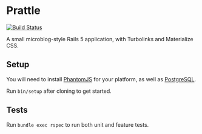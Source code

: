 # Prattle
[![Build Status](https://travis-ci.org/mble/prattle.svg?branch=master)](https://travis-ci.org/mble/prattle)

A small microblog-style Rails 5 application, with Turbolinks and
Materialize CSS.

## Setup

You will need to install [PhantomJS](http://phantomjs.org/) for your 
platform, as well as [PostgreSQL](https://www.postgresql.org/).

Run `bin/setup` after cloning to get started.

## Tests

Run `bundle exec rspec` to run both unit and feature tests.
